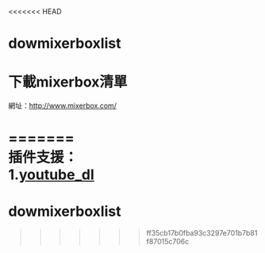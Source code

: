 <<<<<<< HEAD
# dowmixerboxlist
# 下載mixerbox清單  </br>

網址：http://www.mixerbox.com/  </br>

======= </br>
插件支援：</br>
1.[youtube_dl](https://github.com/rg3/youtube-dl)</br>
=======
# dowmixerboxlist
>>>>>>> ff35cb17b0fba93c3297e701b7b81f87015c706c
